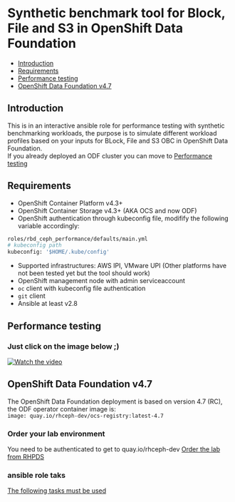 # Synthetic benchmark tool for Block, File and S3 in OpenShift Data Foundation
- [Introduction](#Introduction)
- [Requirements](#Requirements)
- [Performance testing](#performance-testing)
- [OpenShift Data Foundation v4.7](#OpenShift-Data-Foundation-v47)

## Introduction 
This is in an interactive ansible role for performance testing with synthetic benchmarking workloads, the purpose is to simulate different workload profiles based on your inputs for BLock, File and S3 OBC in OpenShift Data Foundation.  
If you already deployed an ODF cluster you can move to [Performance testing](#performance-testing)

## Requirements
- OpenShift Container Platform v4.3+ 
- OpenShift Container Storage v4.3+ (AKA OCS and now ODF)
- OpenShift authentication through kubeconfig file, modifify the following variable accordingly:
```bash
roles/rbd_ceph_performance/defaults/main.yml
# kubeconfig path
kubeconfig: '$HOME/.kube/config'
```

- Supported infrastructures: AWS IPI, VMware UPI (Other platforms have not been tested yet but the tool should work)
- OpenShift management node with admin serviceaccount
- `oc` client with kubeconfig file authentication
- `git` client
- Ansible at least v2.8 

## Performance testing
### Just click on the image below ;)
[![Watch the video](https://github.com/ctorres80/ocs_performance/blob/master/roles/rbd_ceph_performance/files/video_picture.png)](https://youtu.be/KssJ35seKWU)

## OpenShift Data Foundation v4.7
The OpenShift Data Foundation deployment is based on version 4.7 (RC), the ODF operator container image is:  
`image: quay.io/rhceph-dev/ocs-registry:latest-4.7` 
### Order your lab environment
You need to be authenticated to get to quay.io/rhceph-dev
[Order the lab from RHPDS](https://github.com/ctorres80/ocs_performance/blob/master/roles/rbd_ceph_performance/files/1.png)
### ansible role taks
[The following tasks must be used](https://github.com/ctorres80/ocs_performance/blob/master/roles/rbd_ceph_performance/files/2.png)